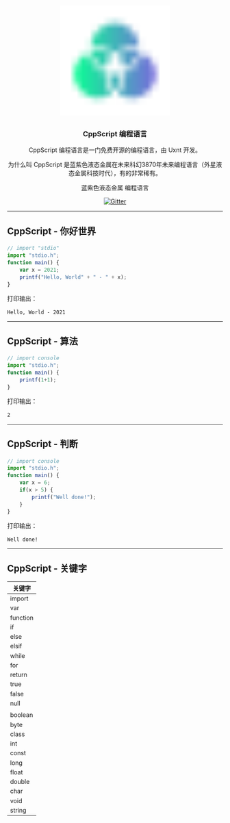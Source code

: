 <div align="center">
<a href="#">
<h1><img src="CppScript.svg" alt="Logo" width="256"></h1>
</a>

### CppScript 编程语言

CppScript 编程语言是一门免费开源的编程语言，由 Uxnt 开发。 

为什么叫 CppScript 是蓝紫色液态金属在未来科幻3870年未来编程语言（外星液态金属科技时代），有的非常稀有。

蓝紫色液态金属 编程语言

[![Gitter](https://badges.gitter.im/uxnt/cpp-script.svg)](https://gitter.im/uxnt/cpp-script?utm_source=badge&utm_medium=badge&utm_campaign=pr-badge)

</div>


---
## CppScript - 你好世界
```javascript
// import "stdio"
import "stdio.h";
function main() {
	var x = 2021;
	printf("Hello, World" + " - " + x);
}
```
打印输出：

```
Hello, World - 2021
```
----
## CppScript - 算法
```javascript
// import console
import "stdio.h";
function main() {
	printf(1+1);
}
```
打印输出：

```
2
```
---
## CppScript - 判断
```javascript
// import console
import "stdio.h";
function main() {
    var x = 6;
	if(x > 5) {
		printf("Well done!");
	}
}
```
打印输出：
```
Well done!
```
---

## CppScript - 关键字

|关键字|
|-|
|import|
|var|
|function|
|if|
|else|
|elsif|
|while|
|for|
|return|
|true|
|false|
|null|
||
|boolean|
|byte|
|class|
|int|
|const|
|long|
|float|
|double|
|char|
|void|
|string|


